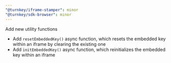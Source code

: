 ```yaml
---
"@turnkey/iframe-stamper": minor
"@turnkey/sdk-browser": minor
---
```


Add new utility functions
- Add `resetEmbeddedKey()` async function, which resets the embedded key within an iframe by clearing the existing one
- Add `initEmbeddedKey()` async function, which reinitializes the embedded key within an iframe
